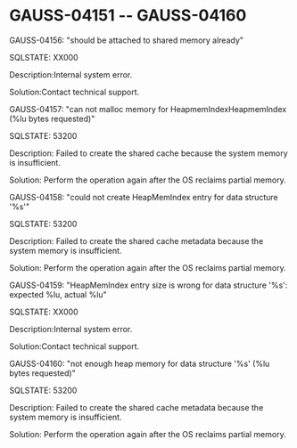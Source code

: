 # GAUSS-04151 -- GAUSS-04160<a name="EN-US_TOPIC_0302073234"></a>

GAUSS-04156: "should be attached to shared memory already"

SQLSTATE: XX000

Description:Internal system error.

Solution:Contact technical support.

GAUSS-04157: "can not malloc memory for HeapmemIndexHeapmemIndex \(%lu bytes requested\)"

SQLSTATE: 53200

Description: Failed to create the shared cache because the system memory is insufficient.

Solution: Perform the operation again after the OS reclaims partial memory.

GAUSS-04158: "could not create HeapMemIndex entry for data structure '%s'"

SQLSTATE: 53200

Description: Failed to create the shared cache metadata because the system memory is insufficient.

Solution: Perform the operation again after the OS reclaims partial memory.

GAUSS-04159: "HeapMemIndex entry size is wrong for data structure '%s': expected %lu, actual %lu"

SQLSTATE: XX000

Description:Internal system error.

Solution:Contact technical support.

GAUSS-04160: "not enough heap memory for data structure '%s' \(%lu bytes requested\)"

SQLSTATE: 53200

Description: Failed to create the shared cache metadata because the system memory is insufficient.

Solution: Perform the operation again after the OS reclaims partial memory.

